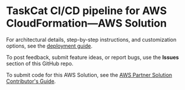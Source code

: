 # TaskCat CI/CD pipeline for AWS CloudFormation—AWS Solution

For architectural details, step-by-step instructions, and customization options, see the [deployment guide](https://fwd.aws/BrGzY?).

To post feedback, submit feature ideas, or report bugs, use the **Issues** section of this GitHub repo.

To submit code for this AWS Solution, see the [AWS Partner Solution Contributor's Guide](https://aws-quickstart.github.io/).
